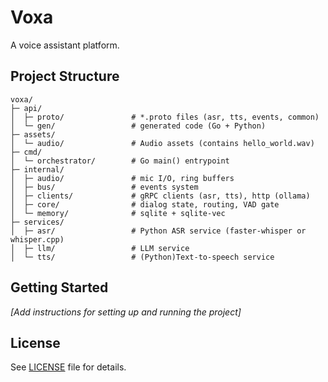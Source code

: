 # Voxa

A voice assistant platform.

## Project Structure

```
voxa/
├─ api/
│  ├─ proto/               # *.proto files (asr, tts, events, common)
│  └─ gen/                 # generated code (Go + Python)
├─ assets/
│  └─ audio/               # Audio assets (contains hello_world.wav)
├─ cmd/
│  └─ orchestrator/        # Go main() entrypoint
├─ internal/
│  ├─ audio/               # mic I/O, ring buffers
│  ├─ bus/                 # events system
│  ├─ clients/             # gRPC clients (asr, tts), http (ollama)
│  ├─ core/                # dialog state, routing, VAD gate
│  └─ memory/              # sqlite + sqlite-vec
├─ services/
│  ├─ asr/                 # Python ASR service (faster-whisper or whisper.cpp)
│  ├─ llm/                 # LLM service
│  └─ tts/                 # (Python)Text-to-speech service
```

## Getting Started

*[Add instructions for setting up and running the project]*

## License

See [LICENSE](LICENSE) file for details.
